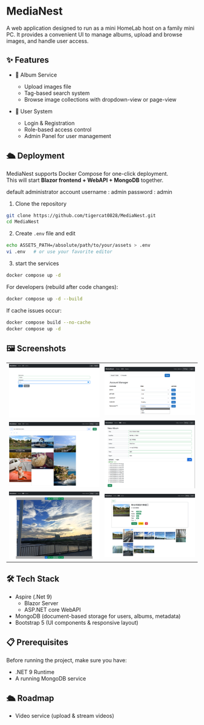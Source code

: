 # MediaNest

A web application designed to run as a mini HomeLab host on a family mini PC.
It provides a convenient UI to manage albums, upload and browse images, and handle user access.


## ✨ Features
- 🌄 Album Service
    - Upload images file
    - Tag-based search system
    - Browse image collections with dropdown-view or page-view 

- 🔑 User System
    - Login & Registration
    - Role-based access control
    - Admin Panel for user management

## 🛳️ Deployment
MediaNest supports Docker Compose for one-click deployment.  
This will start **Blazor frontend + WebAPI + MongoDB** together.

default administrator account
username : admin
password : admin

1. Clone the repository
```bash
git clone https://github.com/tigercat0828/MediaNest.git
cd MediaNest
```
2. Create `.env` file and edit
```bash
echo ASSETS_PATH=/absolute/path/to/your/assets > .env
vi .env   # or use your favorite editor
```
3. start the services
```bash
docker compose up -d
```


For developers (rebuild after code changes):
```bash
docker compose up -d --build
```
If cache issues occur:
```bash
docker compose build --no-cache
docker compose up -d
```

## 🖼️ Screenshots


|  |  |
|------|------|
| ![login](screenshots/login.png) | ![account_panel](screenshots/account_management.png) |
| ![index](screenshots/index.png) | ![new_album](screenshots/newalbum.png) |
| ![pageview](screenshots/pageview.png) | ![pageview](screenshots/preview.png) |



## 🛠️ Tech Stack

- Aspire (.Net 9)
    - Blazor Server 
    - ASP.NET core WebAPI
- MongoDB (document-based storage for users, albums, metadata)
- Bootstrap 5 (UI components & responsive layout)

## 📋 Prerequisites
Before running the project, make sure you have:

-  .NET 9 Runtime
-  A running MongoDB service

## 🛳️ Roadmap
- Video service (upload & stream videos)